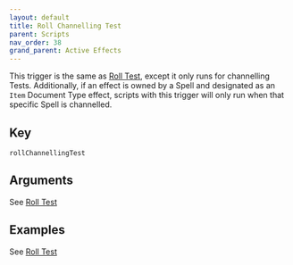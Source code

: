 ```yaml
---
layout: default
title: Roll Channelling Test
parent: Scripts
nav_order: 38
grand_parent: Active Effects
---
```

This trigger is the same as [Roll Test](./rollTest), except it only runs for channelling Tests. Additionally, if an effect is owned by a Spell and designated as an `Item` Document Type effect, scripts with this trigger will only run when that specific Spell is channelled. 

## Key

`rollChannellingTest`

## Arguments 

See [Roll Test](./rollTest#arguments)

## Examples

See [Roll Test](./rollTest#examples)

